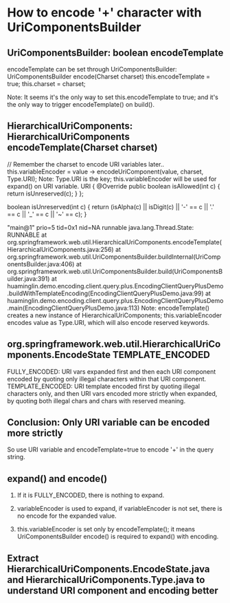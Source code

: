 # How to encode '+' character with UriComponentsBuilder

## UriComponentsBuilder: boolean encodeTemplate

encodeTemplate can be set through UriComponentsBuilder: UriComponentsBuilder encode(Charset charset)
this.encodeTemplate = true; this.charset = charset;

Note: It seems it's the only way to set this.encodeTemplate to true;
and it's the only way to trigger encodeTemplate() on build().

## HierarchicalUriComponents: HierarchicalUriComponents encodeTemplate(Charset charset)

// Remember the charset to encode URI variables later..
		this.variableEncoder = value -> encodeUriComponent(value, charset, Type.URI);
Note: Type.URI is the key; this.variableEncoder will be used for expand() on URI variable.
URI { @Override public boolean isAllowed(int c) { return isUnreserved(c); } };

boolean isUnreserved(int c) {
			return (isAlpha(c) || isDigit(c) || '-' == c || '.' == c || '_' == c || '~' == c);
}

"main@1" prio=5 tid=0x1 nid=NA runnable
  java.lang.Thread.State: RUNNABLE
	  at org.springframework.web.util.HierarchicalUriComponents.encodeTemplate(HierarchicalUriComponents.java:256)
	  at org.springframework.web.util.UriComponentsBuilder.buildInternal(UriComponentsBuilder.java:406)
	  at org.springframework.web.util.UriComponentsBuilder.build(UriComponentsBuilder.java:391)
	  at huaminglin.demo.encoding.client.query.plus.EncodingClientQueryPlusDemo.buildWithTemplateEncoding(EncodingClientQueryPlusDemo.java:99)
	  at huaminglin.demo.encoding.client.query.plus.EncodingClientQueryPlusDemo.main(EncodingClientQueryPlusDemo.java:113)
Note: encodeTemplate() creates a new instance of HierarchicalUriComponents;
this.variableEncoder encodes value as Type.URI, which will also encode reserved keywords.

## org.springframework.web.util.HierarchicalUriComponents.EncodeState TEMPLATE_ENCODED

FULLY_ENCODED: URI vars expanded first and then each URI component encoded by quoting only illegal characters within that URI component.
TEMPLATE_ENCODED: URI template encoded first by quoting illegal characters only, and then URI vars encoded more strictly when expanded, by quoting both illegal chars and chars with reserved meaning.

## Conclusion: Only URI variable can be encoded more strictly

So use URI variable and encodeTemplate=true to encode '+' in the query string.

## expand() and encode()

1. If it is FULLY_ENCODED, there is nothing to expand.

2. variableEncoder is used to expand, if variableEncoder is not set, there is no encode for the expanded value.

3. this.variableEncoder is set only by encodeTemplate();
it means UriComponentsBuilder encode() is required to expand() with encoding.

## Extract HierarchicalUriComponents.EncodeState.java and HierarchicalUriComponents.Type.java to understand URI component and encoding better
